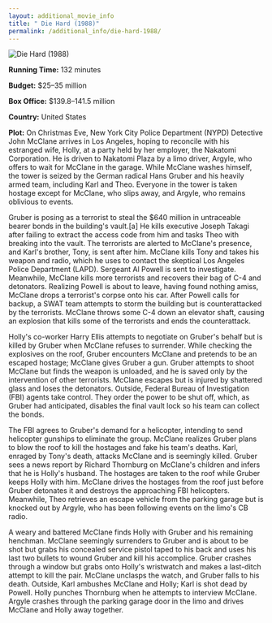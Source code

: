 ```yaml
---
layout: additional_movie_info
title: " Die Hard (1988)"
permalink: /additional_info/die-hard-1988/
---
```


![ Die Hard (1988)](https://upload.wikimedia.org/wikipedia/en/thumb/c/ca/Die_Hard_%281988_film%29_poster.jpg/220px-Die_Hard_%281988_film%29_poster.jpg)

**Running Time:** 132 minutes

**Budget:** $25–35 million

**Box Office:** $139.8–141.5 million

**Country:** United States

**Plot:** On Christmas Eve, New York City Police Department (NYPD) Detective John McClane arrives in Los Angeles, hoping to reconcile with his estranged wife, Holly, at a party held by her employer, the Nakatomi Corporation. He is driven to Nakatomi Plaza by a limo driver, Argyle, who offers to wait for McClane in the garage. While McClane washes himself, the tower is seized by the German radical Hans Gruber and his heavily armed team, including Karl and Theo. Everyone in the tower is taken hostage except for McClane, who slips away, and Argyle, who remains oblivious to events.

Gruber is posing as a terrorist to steal the $640 million in untraceable bearer bonds in the building's vault.[a] He kills executive Joseph Takagi after failing to extract the access code from him and tasks Theo with breaking into the vault. The terrorists are alerted to McClane's presence, and Karl's brother, Tony, is sent after him. McClane kills Tony and takes his weapon and radio, which he uses to contact the skeptical Los Angeles Police Department (LAPD). Sergeant Al Powell is sent to investigate. Meanwhile, McClane kills more terrorists and recovers their bag of C-4 and detonators. Realizing Powell is about to leave, having found nothing amiss, McClane drops a terrorist's corpse onto his car. After Powell calls for backup, a SWAT team attempts to storm the building but is counterattacked by the terrorists. McClane throws some C-4 down an elevator shaft, causing an explosion that kills some of the terrorists and ends the counterattack.

Holly's co-worker Harry Ellis attempts to negotiate on Gruber's behalf but is killed by Gruber when McClane refuses to surrender. While checking the explosives on the roof, Gruber encounters McClane and pretends to be an escaped hostage; McClane gives Gruber a gun. Gruber attempts to shoot McClane but finds the weapon is unloaded, and he is saved only by the intervention of other terrorists. McClane escapes but is injured by shattered glass and loses the detonators. Outside, Federal Bureau of Investigation (FBI) agents take control. They order the power to be shut off, which, as Gruber had anticipated, disables the final vault lock so his team can collect the bonds.

The FBI agrees to Gruber's demand for a helicopter, intending to send helicopter gunships to eliminate the group. McClane realizes Gruber plans to blow the roof to kill the hostages and fake his team's deaths. Karl, enraged by Tony's death, attacks McClane and is seemingly killed. Gruber sees a news report by Richard Thornburg on McClane's children and infers that he is Holly's husband. The hostages are taken to the roof while Gruber keeps Holly with him. McClane drives the hostages from the roof just before Gruber detonates it and destroys the approaching FBI helicopters. Meanwhile, Theo retrieves an escape vehicle from the parking garage but is knocked out by Argyle, who has been following events on the limo's CB radio.

A weary and battered McClane finds Holly with Gruber and his remaining henchman. McClane seemingly surrenders to Gruber and is about to be shot but grabs his concealed service pistol taped to his back and uses his last two bullets to wound Gruber and kill his accomplice. Gruber crashes through a window but grabs onto Holly's wristwatch and makes a last-ditch attempt to kill the pair. McClane unclasps the watch, and Gruber falls to his death. Outside, Karl ambushes McClane and Holly; Karl is shot dead by Powell. Holly punches Thornburg when he attempts to interview McClane. Argyle crashes through the parking garage door in the limo and drives McClane and Holly away together.